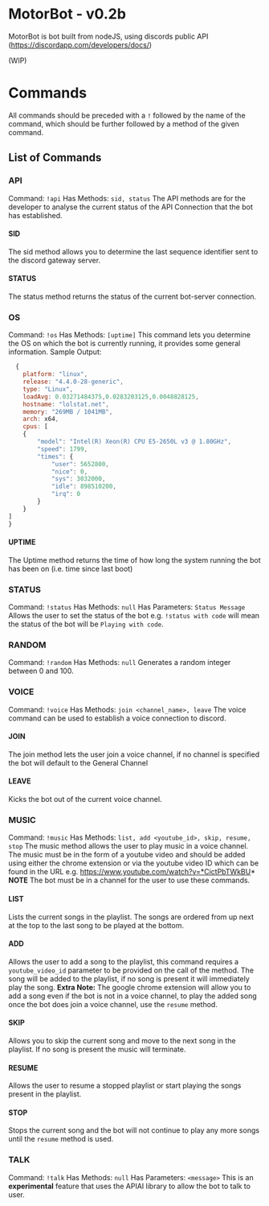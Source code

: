 # MotorBot - v0.2b
MotorBot is bot built from nodeJS, using discords public API (https://discordapp.com/developers/docs/)

(WIP)

# Commands
All commands should be preceded with a `!` followed by the name of the command, which should be further followed by a method of the given command.
## List of Commands

### API
  Command: `!api`
  Has Methods: `sid, status`
  The API methods are for the developer to analyse the current status of the API Connection that the bot has established.
#### SID
  The sid method allows you to determine the last sequence identifier sent to the discord gateway server.
#### STATUS
  The status method returns the status of the current bot-server connection.

### OS
  Command: `!os`
  Has Methods: `[uptime]`
  This command lets you determine the OS on which the bot is currently running, it provides some general information. Sample Output:
  ```Javascript
    {
      platform: "linux",
      release: "4.4.0-28-generic",
      type: "Linux",
      loadAvg: 0.03271484375,0.0283203125,0.0048828125,
      hostname: "lolstat.net",
      memory: "269MB / 1041MB",
      arch: x64,
      cpus: [
      {
          "model": "Intel(R) Xeon(R) CPU E5-2650L v3 @ 1.80GHz",
          "speed": 1799,
          "times": {
              "user": 5652800,
              "nice": 0,
              "sys": 3032000,
              "idle": 898510200,
              "irq": 0
          }
      }
  ]
  }
  ```
#### UPTIME
  The Uptime method returns the time of how long the system running the bot has been on (i.e. time since last boot)

### STATUS
  Command: `!status`
  Has Methods: `null`
  Has Parameters: `Status Message`
  Allows the user to set the status of the bot e.g. `!status with code` will mean the status of the bot will be `Playing with code`.

### RANDOM
  Command: `!random`
  Has Methods: `null`
  Generates a random integer between 0 and 100.

### VOICE
  Command: `!voice`
  Has Methods: `join <channel_name>, leave`
  The voice command can be used to establish a voice connection to discord.
#### JOIN
  The join method lets the user join a voice channel, if no channel is specified the bot will default to the General Channel
#### LEAVE
  Kicks the bot out of the current voice channel.

### MUSIC
  Command: `!music`
  Has Methods: `list, add <youtube_id>, skip, resume, stop`
  The music method allows the user to play music in a voice channel. The music must be in the form of a youtube video and should be added using either the chrome extension or via the youtube video ID which can be found in the URL e.g. https://www.youtube.com/watch?v=*CictPbTWkBU*
  **NOTE** The bot must be in a channel for the user to use these commands.
#### LIST
  Lists the current songs in the playlist. The songs are ordered from up next at the top to the last song to be played at the bottom.
#### ADD
  Allows the user to add a song to the playlist, this command requires a `youtube_video_id` parameter to be provided on the call of the method. The song will be added to the playlist, if no song is present it will immediately play the song.
  **Extra Note:** The google chrome extension will allow you to add a song even if the bot is not in a voice channel, to play the added song once the bot does join a voice channel, use the `resume` method.
#### SKIP
  Allows you to skip the current song and move to the next song in the playlist. If no song is present the music will terminate.
#### RESUME
  Allows the user to resume a stopped playlist or start playing the songs present in the playlist.
#### STOP
  Stops the current song and the bot will not continue to play any more songs until the `resume` method is used.

### TALK
  Command: `!talk`
  Has Methods: `null`
  Has Parameters: `<message>`
  This is an **experimental** feature that uses the APIAI library to allow the bot to talk to user.
